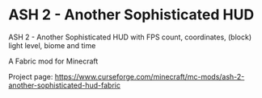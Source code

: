# ASH 2 - Another Sophisticated HUD

ASH 2 - Another Sophisticated HUD with FPS count, coordinates, (block) light level, biome and time

A Fabric mod for Minecraft

Project page: https://www.curseforge.com/minecraft/mc-mods/ash-2-another-sophisticated-hud-fabric
